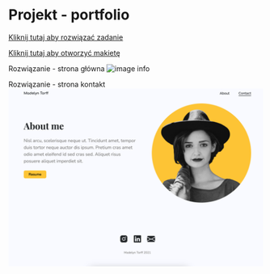 # Projekt - portfolio
[Kliknij tutaj aby rozwiązać zadanie](https://githubbox.com/Publishing-School/css-projekt-portfolio)

[Kliknij tutaj aby otworzyć makietę](https://www.figma.com/file/VhN5Xin4kMLDbXAowlsD7D/Personal-Portfolio-Website-Template-(Community)-(Copy)?type=design&node-id=0%3A1&mode=dev)

Rozwiązanie - strona główna
![image info](./zadanie.png)

Rozwiązanie - strona kontakt
![image info](./zadanie-kontakt.png)

